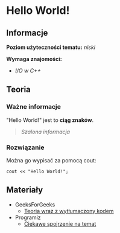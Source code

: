 # Hello World!

## Informacje

**Poziom użyteczności tematu:** *niski*
<!--niski/średni/wysoki-->
**Wymaga znajomości:** 
* *I/O w C++*
<!--wymagane algorytmy, tematy z programowania itd.-->

## Teoria

### Ważne informacje

"Hello World!" jest to **ciąg znaków**.

> *Szalona informacja*

### Rozwiązanie

Można go wypisać za pomocą cout:

`
cout << "Hello World!";
`

## Materiały

* GeeksForGeeks
  * [Teoria wraz z wytłumaczony kodem](https://www.geeksforgeeks.org/writing-first-c-program-hello-world-example/)
* Programiz
  * [Ciekawe spojrzenie na temat](https://www.programiz.com/cpp-programming/examples/print-sentence)
